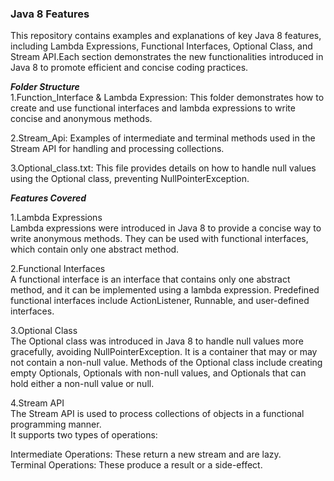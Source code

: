 ### Java 8 Features
This repository contains examples and explanations of key Java 8 features, including Lambda Expressions, Functional Interfaces, Optional Class, and Stream API.Each section demonstrates the new functionalities introduced in Java 8 to promote efficient and concise coding practices.<br>

***Folder Structure***<br>
1.Function_Interface & Lambda Expression: This folder demonstrates how to create and use functional interfaces and lambda expressions to write concise and anonymous methods.<br>

2.Stream_Api: Examples of intermediate and terminal methods used in the Stream API for handling and processing collections.<br>

3.Optional_class.txt: This file provides details on how to handle null values using the Optional class, preventing NullPointerException.<br>

***Features Covered***

1.Lambda Expressions<br>
Lambda expressions were introduced in Java 8 to provide a concise way to write anonymous methods. They can be used with functional interfaces, which contain only one abstract method.<br>

2.Functional Interfaces<br> 
A functional interface is an interface that contains only one abstract method, and it can be implemented using a lambda expression. Predefined functional interfaces include ActionListener, Runnable, and user-defined interfaces.<br>

3.Optional Class<br> 
The Optional class was introduced in Java 8 to handle null values more gracefully, avoiding NullPointerException. It is a container that may or may not contain a non-null value. Methods of the Optional class include creating empty Optionals, Optionals with non-null values, and Optionals that can hold either a non-null value or null.<br>

4.Stream API<br> 
The Stream API is used to process collections of objects in a functional programming manner. <br> It supports two types of operations:<br>

Intermediate Operations: These return a new stream and are lazy.<br>
Terminal Operations: These produce a result or a side-effect.<br>

